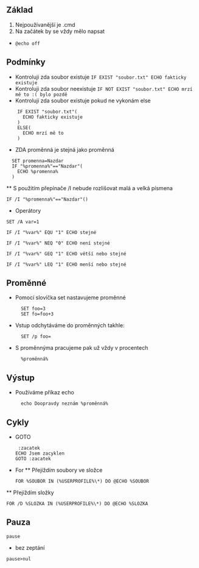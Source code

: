 ## Základ
1. Nejpoužívanější je .cmd
2. Na začátek by se vždy mělo napsat
* `@echo off` 
## Podmínky
* Kontroluji zda soubor existuje
 ``` IF EXIST "soubor.txt" ECHO fakticky existuje ```
* Kontroluji zda soubor neexistuje
``` IF NOT EXIST "soubor.txt" ECHO mrzí mě to :( bylo pozdě ```
* Kontroluji zda soubor existuje pokud ne vykonám else
``` 
    IF EXIST "soubor.txt"( 
      ECHO fakticky existuje
    )
    ELSE(
      ECHO mrzí mě to
    )
```
* ZDA proměnná je stejná jako proměnná
```
  SET promenna=Nazdar
  IF "%promenna%"=="Nazdar"(
    ECHO %promenna%
  )
```
** S použitím přepínače /I nebude rozlišovat malá a velká písmena
  ```
  IF /I "%promenna%"=="Nazdar"()
```
* Operátory
```
SET /A var=1

IF /I "%var%" EQU "1" ECHO stejné

IF /I "%var%" NEQ "0" ECHO není stejné

IF /I "%var%" GEQ "1" ECHO větší nebo stejné

IF /I "%var%" LEQ "1" ECHO menší nebo stejné
```
## Proměnné
* Pomocí slovíčka set nastavujeme proměnné
    ```
      SET foo=3
      SET fo=foo+3
    ```
* Vstup odchytáváme do proměnných takhle:
    ```
      SET /p foo=
    ```
* S proměnnýma pracujeme pak už vždy v procentech
    ```
      %proměnná%
    ```
## Výstup
* Používáme příkaz echo
    ```
      echo Doopravdy neznám %proměnná%
    ```
## Cykly
* GOTO
    ```
     :zacatek
    ECHO Jsem zacyklen
    GOTO :zacatek
    ```
* For
** Přejíždím soubory ve složce
  ```
  FOR %SOUBOR IN (%USERPROFILE%\*) DO @ECHO %SOUBOR
  ```
** Přejíždím složky
  ```
  FOR /D %SLOZKA IN (%USERPROFILE%\*) DO @ECHO %SLOZKA
  ```
 ## Pauza
 ```
 pause
 ```
 * bez zeptání
  ```
 pause>nul
 ```
